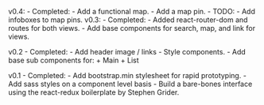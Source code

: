 v0.4: 
	- Completed:
		- Add a functional map.
		- Add a map pin.
	- TODO:
		- Add infoboxes to map pins.
v0.3: 
	- Completed:
		- Added react-router-dom and routes for both views.
		- Add base components for search, map, and link for views.

v0.2
	- Completed:
		- Add header image / links
		- Style components.
		- Add base sub components for:
			+ Main
			+ List
			
v0.1
    - Completed:
        - Add bootstrap.min stylesheet for rapid prototyping.
        - Add sass styles on a component level basis
        - Build a bare-bones interface using the react-redux boilerplate by Stephen Grider.

         